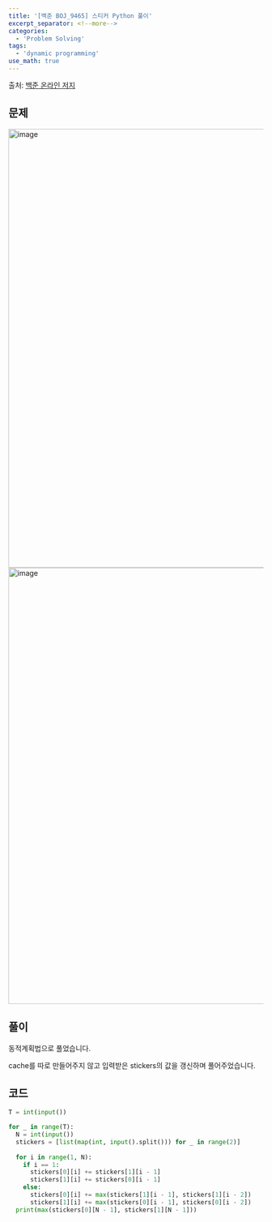 ```yaml
---
title: '[백준 BOJ_9465] 스티커 Python 풀이'
excerpt_separator: <!--more-->
categories:
  - 'Problem Solving'
tags:
  - 'dynamic programming'
use_math: true
---
```


출처: [백준 온라인 저지](https://www.acmicpc.net/problem/9465)

## 문제

<img width="867" alt="image" src="https://user-images.githubusercontent.com/59808674/182853046-b28906fc-75cb-461f-93dc-18954bc3dad1.png">
<img width="862" alt="image" src="https://user-images.githubusercontent.com/59808674/182853101-1c32f35f-0c03-4070-92b3-1185d1c20db9.png">


## 풀이

동적계획법으로 풀었습니다.

cache를 따로 만들어주지 않고 입력받은 stickers의 값을 갱신하며 풀어주었습니다.


## 코드

```python
T = int(input())

for _ in range(T):
  N = int(input())
  stickers = [list(map(int, input().split())) for _ in range(2)]
  
  for i in range(1, N):
    if i == 1:
      stickers[0][i] += stickers[1][i - 1]
      stickers[1][i] += stickers[0][i - 1]
    else:
      stickers[0][i] += max(stickers[1][i - 1], stickers[1][i - 2])
      stickers[1][i] += max(stickers[0][i - 1], stickers[0][i - 2])
  print(max(stickers[0][N - 1], stickers[1][N - 1]))
```

